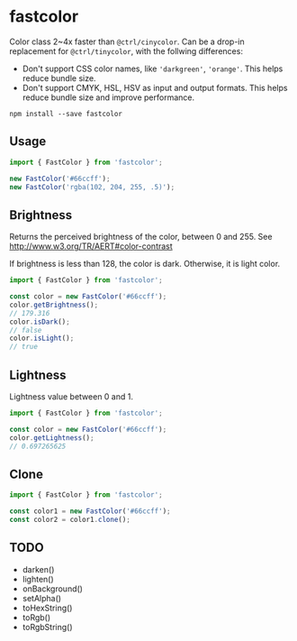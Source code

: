 # fastcolor

Color class 2~4x faster than `@ctrl/cinycolor`. Can be a drop-in replacement for `@ctrl/tinycolor`, with the follwing differences:

- Don't support CSS color names, like `'darkgreen'`, `'orange'`. This helps reduce bundle size.
- Don't support CMYK, HSL, HSV as input and output formats. This helps reduce bundle size and improve performance.

```
npm install --save fastcolor
```

## Usage

```js
import { FastColor } from 'fastcolor';

new FastColor('#66ccff');
new FastColor('rgba(102, 204, 255, .5)');
```

## Brightness

Returns the perceived brightness of the color, between 0 and 255. See http://www.w3.org/TR/AERT#color-contrast

If brightness is less than 128, the color is dark. Otherwise, it is light color.

```js
import { FastColor } from 'fastcolor';

const color = new FastColor('#66ccff');
color.getBrightness();
// 179.316
color.isDark();
// false
color.isLight();
// true
```

## Lightness

Lightness value between 0 and 1.

```js
import { FastColor } from 'fastcolor';

const color = new FastColor('#66ccff');
color.getLightness();
// 0.697265625
```

## Clone

```js
import { FastColor } from 'fastcolor';

const color1 = new FastColor('#66ccff');
const color2 = color1.clone();
```

## TODO

- darken()
- lighten()
- onBackground()
- setAlpha()
- toHexString()
- toRgb()
- toRgbString()
